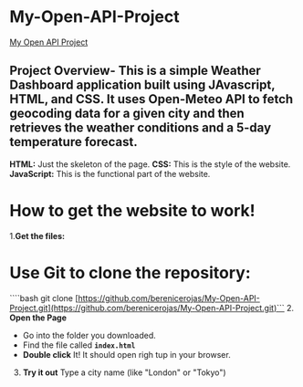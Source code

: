 # My-Open-API-Project
[My Open API Project](https://github.com/berenicerojas/My-Open-API-Project#)

## Project Overview- This is a simple Weather Dashboard application built using JAvascript, HTML, and CSS. It uses Open-Meteo API to fetch geocoding data for a given city and then retrieves the weather conditions and a 5-day temperature forecast.

**HTML:** Just the skeleton of the page.
**CSS:** This is the style of the website.
**JavaScript:** This is the functional part of the website.

# How to get the website to work!

1.**Get the files:**
# Use Git to clone the repository:
````bash git clone [https://github.com/berenicerojas/My-Open-API-Project.git](https://github.com/berenicerojas/My-Open-API-Project.git)```
2. **Open the Page**
* Go into the folder you downloaded. 
* Find the file called **`index.html`**
* **Double click** It! It should open righ tup in your browser.

3. **Try it out** Type a city name (like "London" or "Tokyo")
